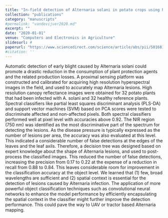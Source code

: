 ```yaml
---
title: "In-field detection of Alternaria solani in potato crops using hyperspectral imaging"
collection: "publications"
category: "manuscripts"
#permalink: "vandevijver2020.md"
excerpt: ""
date: "2020-01-01"
venue: "Computers and Electronics in Agriculture"
slidesurl: #
paperurl: "https://www.sciencedirect.com/science/article/abs/pii/S0168169919304582?via%3Dihub"
#citation: ''
---
```


Automatic detection of early blight caused by Alternaria solani could promote a drastic reduction in the consumption of plant protection agents and the related production losses. A proximal sensing platform was constructed and calibrated for acquiring high resolution hyperspectral images in the field, and used to accurately map Alternaria lesions. High resolution canopy reflectance images were obtained for 32 potato plants that had been infected with A. solani and 32 healthy reference plants. Spectral classifiers like partial least squares discriminant analysis (PLS-DA) and support vector machines (SVM) based on PCA scores were tested to discriminate affected and non-affected pixels. Both spectral classifiers performed well at pixel level with accuracies above 0.92. The NIR region (750 nm) was identified as the most discriminative part of the spectrum for detecting the lesions. As the disease pressure is typically expressed as the number of lesions per area, the accuracy was also evaluated at this level. This indicated a considerable number of false detections at the edges of the leaves and the leaf axils. Therefore, a decision tree was designed based on expert knowledge about the shape of Alternaria lesions, and used to post-process the classified images. This reduced the number of false detections, increasing the precision from 0.17 to 0.22 at the expense of a reduction in recall from 0.88 to 0.84. This leaves considerable room for improvement in the classification accuracy at the object level. We learned that (1) few, broad wavelengths are sufficient and (2) spatial context is essential for the detection of lesions caused by Alternaria infection. The application of more powerful object classification techniques such as convolutional neural networks to enhance the model performance by efficiently encapsulating the spatial context in the classifier might further improve the detection performance. This could pave the way to UAV or tractor based Alternaria mapping.